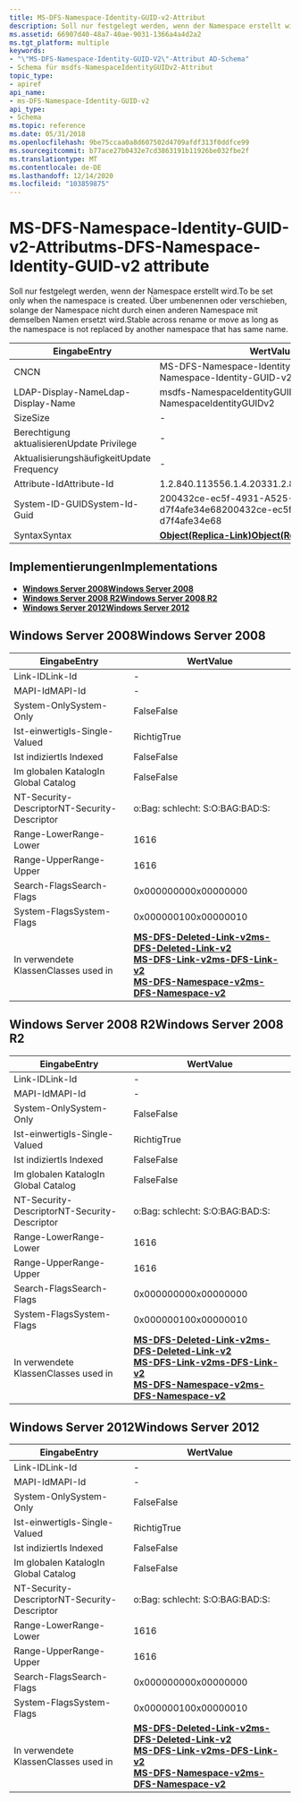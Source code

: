 ```yaml
---
title: MS-DFS-Namespace-Identity-GUID-v2-Attribut
description: Soll nur festgelegt werden, wenn der Namespace erstellt wird. Über umbenennen oder verschieben, solange der Namespace nicht durch einen anderen Namespace mit demselben Namen ersetzt wird.
ms.assetid: 66907d40-48a7-40ae-9031-1366a4a4d2a2
ms.tgt_platform: multiple
keywords:
- "\"MS-DFS-Namespace-Identity-GUID-V2\"-Attribut AD-Schema"
- Schema für msdfs-NamespaceIdentityGUIDv2-Attribut
topic_type:
- apiref
api_name:
- ms-DFS-Namespace-Identity-GUID-v2
api_type:
- Schema
ms.topic: reference
ms.date: 05/31/2018
ms.openlocfilehash: 9be75ccaa0a8d607502d4709afdf313f0ddfce99
ms.sourcegitcommit: b77ace27b0432e7cd3863191b11926be032fbe2f
ms.translationtype: MT
ms.contentlocale: de-DE
ms.lasthandoff: 12/14/2020
ms.locfileid: "103859875"
---
```

# <a name="ms-dfs-namespace-identity-guid-v2-attribute"></a><span data-ttu-id="7a7d4-106">MS-DFS-Namespace-Identity-GUID-v2-Attribut</span><span class="sxs-lookup"><span data-stu-id="7a7d4-106">ms-DFS-Namespace-Identity-GUID-v2 attribute</span></span>

<span data-ttu-id="7a7d4-107">Soll nur festgelegt werden, wenn der Namespace erstellt wird.</span><span class="sxs-lookup"><span data-stu-id="7a7d4-107">To be set only when the namespace is created.</span></span> <span data-ttu-id="7a7d4-108">Über umbenennen oder verschieben, solange der Namespace nicht durch einen anderen Namespace mit demselben Namen ersetzt wird.</span><span class="sxs-lookup"><span data-stu-id="7a7d4-108">Stable across rename or move as long as the namespace is not replaced by another namespace that has same name.</span></span>



| <span data-ttu-id="7a7d4-109">Eingabe</span><span class="sxs-lookup"><span data-stu-id="7a7d4-109">Entry</span></span> | <span data-ttu-id="7a7d4-110">Wert</span><span class="sxs-lookup"><span data-stu-id="7a7d4-110">Value</span></span> |
|-------------------|-------------------------------------------------------|
| <span data-ttu-id="7a7d4-111">CN</span><span class="sxs-lookup"><span data-stu-id="7a7d4-111">CN</span></span>                | <span data-ttu-id="7a7d4-112">MS-DFS-Namespace-Identity-GUID-v2</span><span class="sxs-lookup"><span data-stu-id="7a7d4-112">ms-DFS-Namespace-Identity-GUID-v2</span></span>                     |
| <span data-ttu-id="7a7d4-113">LDAP-Display-Name</span><span class="sxs-lookup"><span data-stu-id="7a7d4-113">Ldap-Display-Name</span></span> | <span data-ttu-id="7a7d4-114">msdfs-NamespaceIdentityGUIDv2</span><span class="sxs-lookup"><span data-stu-id="7a7d4-114">msDFS-NamespaceIdentityGUIDv2</span></span>                         |
| <span data-ttu-id="7a7d4-115">Size</span><span class="sxs-lookup"><span data-stu-id="7a7d4-115">Size</span></span>              | \-                                                    |
| <span data-ttu-id="7a7d4-116">Berechtigung aktualisieren</span><span class="sxs-lookup"><span data-stu-id="7a7d4-116">Update Privilege</span></span>  | \-                                                    |
| <span data-ttu-id="7a7d4-117">Aktualisierungshäufigkeit</span><span class="sxs-lookup"><span data-stu-id="7a7d4-117">Update Frequency</span></span>  | \-                                                    |
| <span data-ttu-id="7a7d4-118">Attribute-Id</span><span class="sxs-lookup"><span data-stu-id="7a7d4-118">Attribute-Id</span></span>      | <span data-ttu-id="7a7d4-119">1.2.840.113556.1.4.2033</span><span class="sxs-lookup"><span data-stu-id="7a7d4-119">1.2.840.113556.1.4.2033</span></span>                               |
| <span data-ttu-id="7a7d4-120">System-ID-GUID</span><span class="sxs-lookup"><span data-stu-id="7a7d4-120">System-Id-Guid</span></span>    | <span data-ttu-id="7a7d4-121">200432ce-ec5f-4931-A525-d7f4afe34e68</span><span class="sxs-lookup"><span data-stu-id="7a7d4-121">200432ce-ec5f-4931-a525-d7f4afe34e68</span></span>                  |
| <span data-ttu-id="7a7d4-122">Syntax</span><span class="sxs-lookup"><span data-stu-id="7a7d4-122">Syntax</span></span>            | [<span data-ttu-id="7a7d4-123">**Object(Replica-Link)**</span><span class="sxs-lookup"><span data-stu-id="7a7d4-123">**Object(Replica-Link)**</span></span>](s-object-replica-link.md) |



## <a name="implementations"></a><span data-ttu-id="7a7d4-124">Implementierungen</span><span class="sxs-lookup"><span data-stu-id="7a7d4-124">Implementations</span></span>

-   [<span data-ttu-id="7a7d4-125">**Windows Server 2008**</span><span class="sxs-lookup"><span data-stu-id="7a7d4-125">**Windows Server 2008**</span></span>](#windows-server-2008)
-   [<span data-ttu-id="7a7d4-126">**Windows Server 2008 R2**</span><span class="sxs-lookup"><span data-stu-id="7a7d4-126">**Windows Server 2008 R2**</span></span>](#windows-server-2008-r2)
-   [<span data-ttu-id="7a7d4-127">**Windows Server 2012**</span><span class="sxs-lookup"><span data-stu-id="7a7d4-127">**Windows Server 2012**</span></span>](#windows-server-2012)

## <a name="windows-server-2008"></a><span data-ttu-id="7a7d4-128">Windows Server 2008</span><span class="sxs-lookup"><span data-stu-id="7a7d4-128">Windows Server 2008</span></span>



| <span data-ttu-id="7a7d4-129">Eingabe</span><span class="sxs-lookup"><span data-stu-id="7a7d4-129">Entry</span></span> | <span data-ttu-id="7a7d4-130">Wert</span><span class="sxs-lookup"><span data-stu-id="7a7d4-130">Value</span></span> |
|------------------------|--------------------------------------------------------------------------------------------------------------------------------------------------------------------------------------|
| <span data-ttu-id="7a7d4-131">Link-ID</span><span class="sxs-lookup"><span data-stu-id="7a7d4-131">Link-Id</span></span>                | \-                                                                                                                                                                                   |
| <span data-ttu-id="7a7d4-132">MAPI-Id</span><span class="sxs-lookup"><span data-stu-id="7a7d4-132">MAPI-Id</span></span>                | \-                                                                                                                                                                                   |
| <span data-ttu-id="7a7d4-133">System-Only</span><span class="sxs-lookup"><span data-stu-id="7a7d4-133">System-Only</span></span>            | <span data-ttu-id="7a7d4-134">False</span><span class="sxs-lookup"><span data-stu-id="7a7d4-134">False</span></span>                                                                                                                                                                                |
| <span data-ttu-id="7a7d4-135">Ist-einwertig</span><span class="sxs-lookup"><span data-stu-id="7a7d4-135">Is-Single-Valued</span></span>       | <span data-ttu-id="7a7d4-136">Richtig</span><span class="sxs-lookup"><span data-stu-id="7a7d4-136">True</span></span>                                                                                                                                                                                 |
| <span data-ttu-id="7a7d4-137">Ist indiziert</span><span class="sxs-lookup"><span data-stu-id="7a7d4-137">Is Indexed</span></span>             | <span data-ttu-id="7a7d4-138">False</span><span class="sxs-lookup"><span data-stu-id="7a7d4-138">False</span></span>                                                                                                                                                                                |
| <span data-ttu-id="7a7d4-139">Im globalen Katalog</span><span class="sxs-lookup"><span data-stu-id="7a7d4-139">In Global Catalog</span></span>      | <span data-ttu-id="7a7d4-140">False</span><span class="sxs-lookup"><span data-stu-id="7a7d4-140">False</span></span>                                                                                                                                                                                |
| <span data-ttu-id="7a7d4-141">NT-Security-Descriptor</span><span class="sxs-lookup"><span data-stu-id="7a7d4-141">NT-Security-Descriptor</span></span> | <span data-ttu-id="7a7d4-142">o:Bag: schlecht: S:</span><span class="sxs-lookup"><span data-stu-id="7a7d4-142">O:BAG:BAD:S:</span></span>                                                                                                                                                                         |
| <span data-ttu-id="7a7d4-143">Range-Lower</span><span class="sxs-lookup"><span data-stu-id="7a7d4-143">Range-Lower</span></span>            | <span data-ttu-id="7a7d4-144">16</span><span class="sxs-lookup"><span data-stu-id="7a7d4-144">16</span></span>                                                                                                                                                                                   |
| <span data-ttu-id="7a7d4-145">Range-Upper</span><span class="sxs-lookup"><span data-stu-id="7a7d4-145">Range-Upper</span></span>            | <span data-ttu-id="7a7d4-146">16</span><span class="sxs-lookup"><span data-stu-id="7a7d4-146">16</span></span>                                                                                                                                                                                   |
| <span data-ttu-id="7a7d4-147">Search-Flags</span><span class="sxs-lookup"><span data-stu-id="7a7d4-147">Search-Flags</span></span>           | <span data-ttu-id="7a7d4-148">0x00000000</span><span class="sxs-lookup"><span data-stu-id="7a7d4-148">0x00000000</span></span>                                                                                                                                                                           |
| <span data-ttu-id="7a7d4-149">System-Flags</span><span class="sxs-lookup"><span data-stu-id="7a7d4-149">System-Flags</span></span>           | <span data-ttu-id="7a7d4-150">0x00000010</span><span class="sxs-lookup"><span data-stu-id="7a7d4-150">0x00000010</span></span>                                                                                                                                                                           |
| <span data-ttu-id="7a7d4-151">In verwendete Klassen</span><span class="sxs-lookup"><span data-stu-id="7a7d4-151">Classes used in</span></span>        | [<span data-ttu-id="7a7d4-152">**MS-DFS-Deleted-Link-v2**</span><span class="sxs-lookup"><span data-stu-id="7a7d4-152">**ms-DFS-Deleted-Link-v2**</span></span>](c-msdfs-deletedlinkv2.md)<br/> [<span data-ttu-id="7a7d4-153">**MS-DFS-Link-v2**</span><span class="sxs-lookup"><span data-stu-id="7a7d4-153">**ms-DFS-Link-v2**</span></span>](c-msdfs-linkv2.md)<br/> [<span data-ttu-id="7a7d4-154">**MS-DFS-Namespace-v2**</span><span class="sxs-lookup"><span data-stu-id="7a7d4-154">**ms-DFS-Namespace-v2**</span></span>](c-msdfs-namespacev2.md)<br/> |



## <a name="windows-server-2008-r2"></a><span data-ttu-id="7a7d4-155">Windows Server 2008 R2</span><span class="sxs-lookup"><span data-stu-id="7a7d4-155">Windows Server 2008 R2</span></span>



| <span data-ttu-id="7a7d4-156">Eingabe</span><span class="sxs-lookup"><span data-stu-id="7a7d4-156">Entry</span></span> | <span data-ttu-id="7a7d4-157">Wert</span><span class="sxs-lookup"><span data-stu-id="7a7d4-157">Value</span></span> |
|------------------------|--------------------------------------------------------------------------------------------------------------------------------------------------------------------------------------|
| <span data-ttu-id="7a7d4-158">Link-ID</span><span class="sxs-lookup"><span data-stu-id="7a7d4-158">Link-Id</span></span>                | \-                                                                                                                                                                                   |
| <span data-ttu-id="7a7d4-159">MAPI-Id</span><span class="sxs-lookup"><span data-stu-id="7a7d4-159">MAPI-Id</span></span>                | \-                                                                                                                                                                                   |
| <span data-ttu-id="7a7d4-160">System-Only</span><span class="sxs-lookup"><span data-stu-id="7a7d4-160">System-Only</span></span>            | <span data-ttu-id="7a7d4-161">False</span><span class="sxs-lookup"><span data-stu-id="7a7d4-161">False</span></span>                                                                                                                                                                                |
| <span data-ttu-id="7a7d4-162">Ist-einwertig</span><span class="sxs-lookup"><span data-stu-id="7a7d4-162">Is-Single-Valued</span></span>       | <span data-ttu-id="7a7d4-163">Richtig</span><span class="sxs-lookup"><span data-stu-id="7a7d4-163">True</span></span>                                                                                                                                                                                 |
| <span data-ttu-id="7a7d4-164">Ist indiziert</span><span class="sxs-lookup"><span data-stu-id="7a7d4-164">Is Indexed</span></span>             | <span data-ttu-id="7a7d4-165">False</span><span class="sxs-lookup"><span data-stu-id="7a7d4-165">False</span></span>                                                                                                                                                                                |
| <span data-ttu-id="7a7d4-166">Im globalen Katalog</span><span class="sxs-lookup"><span data-stu-id="7a7d4-166">In Global Catalog</span></span>      | <span data-ttu-id="7a7d4-167">False</span><span class="sxs-lookup"><span data-stu-id="7a7d4-167">False</span></span>                                                                                                                                                                                |
| <span data-ttu-id="7a7d4-168">NT-Security-Descriptor</span><span class="sxs-lookup"><span data-stu-id="7a7d4-168">NT-Security-Descriptor</span></span> | <span data-ttu-id="7a7d4-169">o:Bag: schlecht: S:</span><span class="sxs-lookup"><span data-stu-id="7a7d4-169">O:BAG:BAD:S:</span></span>                                                                                                                                                                         |
| <span data-ttu-id="7a7d4-170">Range-Lower</span><span class="sxs-lookup"><span data-stu-id="7a7d4-170">Range-Lower</span></span>            | <span data-ttu-id="7a7d4-171">16</span><span class="sxs-lookup"><span data-stu-id="7a7d4-171">16</span></span>                                                                                                                                                                                   |
| <span data-ttu-id="7a7d4-172">Range-Upper</span><span class="sxs-lookup"><span data-stu-id="7a7d4-172">Range-Upper</span></span>            | <span data-ttu-id="7a7d4-173">16</span><span class="sxs-lookup"><span data-stu-id="7a7d4-173">16</span></span>                                                                                                                                                                                   |
| <span data-ttu-id="7a7d4-174">Search-Flags</span><span class="sxs-lookup"><span data-stu-id="7a7d4-174">Search-Flags</span></span>           | <span data-ttu-id="7a7d4-175">0x00000000</span><span class="sxs-lookup"><span data-stu-id="7a7d4-175">0x00000000</span></span>                                                                                                                                                                           |
| <span data-ttu-id="7a7d4-176">System-Flags</span><span class="sxs-lookup"><span data-stu-id="7a7d4-176">System-Flags</span></span>           | <span data-ttu-id="7a7d4-177">0x00000010</span><span class="sxs-lookup"><span data-stu-id="7a7d4-177">0x00000010</span></span>                                                                                                                                                                           |
| <span data-ttu-id="7a7d4-178">In verwendete Klassen</span><span class="sxs-lookup"><span data-stu-id="7a7d4-178">Classes used in</span></span>        | [<span data-ttu-id="7a7d4-179">**MS-DFS-Deleted-Link-v2**</span><span class="sxs-lookup"><span data-stu-id="7a7d4-179">**ms-DFS-Deleted-Link-v2**</span></span>](c-msdfs-deletedlinkv2.md)<br/> [<span data-ttu-id="7a7d4-180">**MS-DFS-Link-v2**</span><span class="sxs-lookup"><span data-stu-id="7a7d4-180">**ms-DFS-Link-v2**</span></span>](c-msdfs-linkv2.md)<br/> [<span data-ttu-id="7a7d4-181">**MS-DFS-Namespace-v2**</span><span class="sxs-lookup"><span data-stu-id="7a7d4-181">**ms-DFS-Namespace-v2**</span></span>](c-msdfs-namespacev2.md)<br/> |



## <a name="windows-server-2012"></a><span data-ttu-id="7a7d4-182">Windows Server 2012</span><span class="sxs-lookup"><span data-stu-id="7a7d4-182">Windows Server 2012</span></span>



| <span data-ttu-id="7a7d4-183">Eingabe</span><span class="sxs-lookup"><span data-stu-id="7a7d4-183">Entry</span></span> | <span data-ttu-id="7a7d4-184">Wert</span><span class="sxs-lookup"><span data-stu-id="7a7d4-184">Value</span></span> |
|------------------------|--------------------------------------------------------------------------------------------------------------------------------------------------------------------------------------|
| <span data-ttu-id="7a7d4-185">Link-ID</span><span class="sxs-lookup"><span data-stu-id="7a7d4-185">Link-Id</span></span>                | \-                                                                                                                                                                                   |
| <span data-ttu-id="7a7d4-186">MAPI-Id</span><span class="sxs-lookup"><span data-stu-id="7a7d4-186">MAPI-Id</span></span>                | \-                                                                                                                                                                                   |
| <span data-ttu-id="7a7d4-187">System-Only</span><span class="sxs-lookup"><span data-stu-id="7a7d4-187">System-Only</span></span>            | <span data-ttu-id="7a7d4-188">False</span><span class="sxs-lookup"><span data-stu-id="7a7d4-188">False</span></span>                                                                                                                                                                                |
| <span data-ttu-id="7a7d4-189">Ist-einwertig</span><span class="sxs-lookup"><span data-stu-id="7a7d4-189">Is-Single-Valued</span></span>       | <span data-ttu-id="7a7d4-190">Richtig</span><span class="sxs-lookup"><span data-stu-id="7a7d4-190">True</span></span>                                                                                                                                                                                 |
| <span data-ttu-id="7a7d4-191">Ist indiziert</span><span class="sxs-lookup"><span data-stu-id="7a7d4-191">Is Indexed</span></span>             | <span data-ttu-id="7a7d4-192">False</span><span class="sxs-lookup"><span data-stu-id="7a7d4-192">False</span></span>                                                                                                                                                                                |
| <span data-ttu-id="7a7d4-193">Im globalen Katalog</span><span class="sxs-lookup"><span data-stu-id="7a7d4-193">In Global Catalog</span></span>      | <span data-ttu-id="7a7d4-194">False</span><span class="sxs-lookup"><span data-stu-id="7a7d4-194">False</span></span>                                                                                                                                                                                |
| <span data-ttu-id="7a7d4-195">NT-Security-Descriptor</span><span class="sxs-lookup"><span data-stu-id="7a7d4-195">NT-Security-Descriptor</span></span> | <span data-ttu-id="7a7d4-196">o:Bag: schlecht: S:</span><span class="sxs-lookup"><span data-stu-id="7a7d4-196">O:BAG:BAD:S:</span></span>                                                                                                                                                                         |
| <span data-ttu-id="7a7d4-197">Range-Lower</span><span class="sxs-lookup"><span data-stu-id="7a7d4-197">Range-Lower</span></span>            | <span data-ttu-id="7a7d4-198">16</span><span class="sxs-lookup"><span data-stu-id="7a7d4-198">16</span></span>                                                                                                                                                                                   |
| <span data-ttu-id="7a7d4-199">Range-Upper</span><span class="sxs-lookup"><span data-stu-id="7a7d4-199">Range-Upper</span></span>            | <span data-ttu-id="7a7d4-200">16</span><span class="sxs-lookup"><span data-stu-id="7a7d4-200">16</span></span>                                                                                                                                                                                   |
| <span data-ttu-id="7a7d4-201">Search-Flags</span><span class="sxs-lookup"><span data-stu-id="7a7d4-201">Search-Flags</span></span>           | <span data-ttu-id="7a7d4-202">0x00000000</span><span class="sxs-lookup"><span data-stu-id="7a7d4-202">0x00000000</span></span>                                                                                                                                                                           |
| <span data-ttu-id="7a7d4-203">System-Flags</span><span class="sxs-lookup"><span data-stu-id="7a7d4-203">System-Flags</span></span>           | <span data-ttu-id="7a7d4-204">0x00000010</span><span class="sxs-lookup"><span data-stu-id="7a7d4-204">0x00000010</span></span>                                                                                                                                                                           |
| <span data-ttu-id="7a7d4-205">In verwendete Klassen</span><span class="sxs-lookup"><span data-stu-id="7a7d4-205">Classes used in</span></span>        | [<span data-ttu-id="7a7d4-206">**MS-DFS-Deleted-Link-v2**</span><span class="sxs-lookup"><span data-stu-id="7a7d4-206">**ms-DFS-Deleted-Link-v2**</span></span>](c-msdfs-deletedlinkv2.md)<br/> [<span data-ttu-id="7a7d4-207">**MS-DFS-Link-v2**</span><span class="sxs-lookup"><span data-stu-id="7a7d4-207">**ms-DFS-Link-v2**</span></span>](c-msdfs-linkv2.md)<br/> [<span data-ttu-id="7a7d4-208">**MS-DFS-Namespace-v2**</span><span class="sxs-lookup"><span data-stu-id="7a7d4-208">**ms-DFS-Namespace-v2**</span></span>](c-msdfs-namespacev2.md)<br/> |



 

 





